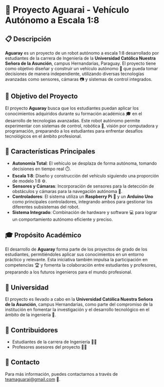 # 🚗 Proyecto Aguarai - Vehículo Autónomo a Escala 1:8

## 📋 Descripción

**Aguaray** es un proyecto de un robot autónomo a escala 1:8 desarrollado por estudiantes de la carrera de Ingeniería de la **Universidad Católica Nuestra Señora de la Asunción**, campus Hernandarias, Paraguay. El proyecto tiene como objetivo diseñar y construir un vehículo autónomo 🤖 que pueda tomar decisiones de manera independiente, utilizando diversas tecnologías avanzadas como sensores, cámaras 📷 y sistemas de control integrados.

## 🎯 Objetivo del Proyecto

El proyecto **Aguaray** busca que los estudiantes puedan aplicar los conocimientos adquiridos durante su formación académica 🎓 en el desarrollo de tecnologías avanzadas. Este robot autónomo permite experimentar con sistemas de control, robótica 🤖, visión por computadora y programación, preparando a los estudiantes para enfrentar desafíos tecnológicos en el ámbito profesional.

## 🔧 Características Principales

- **Autonomía Total**: El vehículo se desplaza de forma autónoma, tomando decisiones en tiempo real ⏱️.
- **Escala 1:8**: Diseño y construcción del vehículo siguiendo una proporción de modelo 1:8 ⚙️.
- **Sensores y Cámaras**: Incorporación de sensores para la detección de obstáculos y cámaras para la navegación autónoma 🚧.
- **Controladores**: El sistema utiliza un **Raspberry Pi** 🍓 y un **Arduino Uno** como principales controladores, integrando ambos para gestionar los diferentes subsistemas del robot.
- **Sistema Integrado**: Combinación de hardware y software 💻 para lograr un comportamiento autónomo eficiente y preciso.

## 🎓 Propósito Académico

El desarrollo de **Aguaray** forma parte de los proyectos de grado de los estudiantes, permitiéndoles aplicar sus conocimientos en un entorno práctico y relevante. Esta iniciativa también impulsa la participación en competencias 🏆 y fomenta la colaboración entre estudiantes y profesores, preparando a los futuros ingenieros para el mundo profesional.

## 🏫 Universidad

El proyecto es llevado a cabo en la **Universidad Católica Nuestra Señora de la Asunción**, campus Hernandarias, como parte del compromiso de la institución en fomentar la investigación y el desarrollo tecnológico en el ámbito de la ingeniería 🔬.

## 👥 Contribuidores

- Estudiantes de la carrera de Ingeniería 🧑‍🎓
- Profesores asesores del proyecto 🧑‍🏫

## 📧 Contacto

Para más información, puedes contactarnos a través de teamaguarai@gmail.com 📩.
